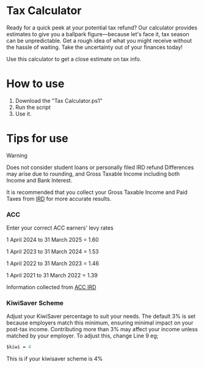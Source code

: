 # Tax Calculator
Ready for a quick peek at your potential tax refund? Our calculator provides estimates to give you a ballpark figure—because let's face it, tax season can be unpredictable. Get a rough idea of what you might receive without the hassle of waiting. Take the uncertainty out of your finances today!

 Use this calculator to get a close estimate on tax info. 

# How to use
1. Download the "Tax Calculator.ps1"
2. Run the script
3. Use it.

# Tips for use
>[!WARNING]
>Does not consider student loans or personally filed IRD refund
>Differences may arise due to rounding, and Gross Taxable Income including both Income and Bank Interest.

It is recommended that you collect your Gross Taxable Income and Paid Taxes from [IRD](https://ird.govt.nz/) for more accurate results.

### ACC
Enter your correct ACC earners' levy rates


1 April 2024 to 31 March 2025 = 1.60


1 April 2023 to 31 March 2024 = 1.53


1 April 2022 to 31 March 2023 = 1.46


1 April 2021 to 31 March 2022 = 1.39


Information collected from [ACC IRD](https://www.ird.govt.nz/income-tax/income-tax-for-individuals/acc-clients-and-carers/acc-earners-levy-rates)

### KiwiSaver Scheme
Adjust your KiwiSaver percentage to suit your needs. The default 3% is set because employers match this minimum, ensuring minimal impact on your post-tax income. Contributing more than 3% may affect your income unless matched by your employer. To adjust this, change Line 9 eg; 
```ps
$kiwi = 4
```
 This is if your kiwisaver scheme is 4%


